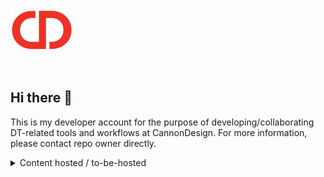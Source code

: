 <picture>
  <source media= srcset="https://github.com/CD-jliu/CD-jliu/blob/main/Assets/CD_avatar_red.png?raw=true" width="100">
  <img alt="Shows CannonDesign company logo in full name" src="https://github.com/CD-jliu/CD-jliu/blob/main/Assets/CD_avatar_red.png?raw=true" width="100">
</picture>

&nbsp;

## Hi there 👋

This is my developer account for the purpose of developing/collaborating DT-related tools and workflows at CannonDesign. For more information, please contact repo owner directly.

<details>
<summary>Content hosted / to-be-hosted</summary>

- Custom Connector in BI
- Room Data App
- Custom Properties Beta

</details>

<!--
CD-jliu/CD-jliu** is a ✨ _special_ ✨ repository because its `README.md` (this file) appears on your GitHub profile.
-->


